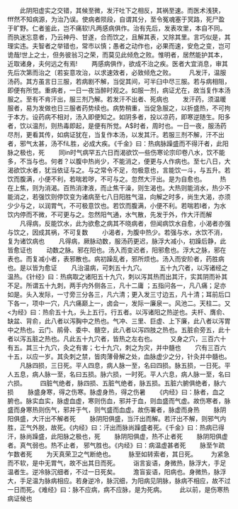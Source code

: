 <!-- { "loadSidebar": true } -->
　　此阴阳虚实之交错，其候至微，发汗吐下之相反，其祸至速。而医术浅狭，fff然不知病源，为治乃误。使病者陨段，自谓其分，至令冤魂塞于冥路，死尸盈于旷野。仁者鉴此，岂不痛软!凡两感病俱作。治有先后，发表攻里，本自不同。而执迷忘意者，乃云神丹、甘遂，合而饮之，且解其表，又除其里。言巧似是，其理实违。夫智者之举错也，常市以慎；愚者之动作也，必果而速，安危之变，岂可诡哉!世上之士，但务彼翁习之荣，而莫见此倾危之败。惟明者，居然能护其本，近取诸身，夫何远之有焉!
　　两感病俱作，欲成不治之疾。医者大宜消息，审其先后次第而治之〔若妄意攻治，以求速效者，必致倾危之败。
　　凡发汗，温服汤药。其方虽言日三服，若病剧不解，当促其间，可半臼中尽三服。若与病相阻，即便有所觉。重病者，一日一夜当醉时观之。如服一剂，病证尤在，故当复作本汤服之。至有不肯汗出，服三剂乃解。若发汗不出者、死病也
　　发汗药，须温暖服者，易为发做也日三服者药势续也。病势稍重，当促急服之，以折盛热，不可拘于本方。设药病不相对，汤入即便知之。如阴多者，投以凉药，即寒逆随生。阳多者，饮以温剂，则热毒即起，是便有所觉。A$时者，周时也。一日一夜，服汤药尽剂，更看其传，如病证犹在，当复作本汤，以发其汗。若服三剂不解，汗不出者，邪气太甚，汤不fiL胜，必成大疾。《千金》曰：热病脉躁盛而不得汗者，此阳脉之极也，死
　　同in时气病罕五六日而渴欲饮—些伤寒论宗印卷八水，饮不能多，不当与也。何者？以腹中热尚少，不能消之，便更与人作病也。至七八日，大渴欲饮水者，犹当依证与之。与之常令不足，勿极意也，言能饮一斗，与五升。若饮而腹满，小便不利，若喘若哕，不可与之。忽然大汗出。是为自愈也。
　　热在上焦，则为消渴。百热消津液，而止焦干澡，则生渴也。大热则能消水，热少不能消之，若强饮则停饮变为诸病至七八日阳胜气温，向解之时多，尚生大渴，亦须少少与之，以润胃气，不可极意饮也。若饮而腹满，小便不利。若喘若I者，为水饮内停而不微，不可更与之。忽然阳气通，水气散，先发于外，作大汗而解
　　凡得病，反能饮水，此为欲愈之病其不晓病者，但闻病饮水自愈，小渴者亦强与饮之，因成其祸，不可复数
　　小渴者，为腹中热少。若强与水，水饮不消，复为诸饮病也
　　凡得病，厥脉动数，服汤药更迟，脉浮大减小，初躁后静，此皆愈证也
　　动数之脉。邪在阳也。汤入而变迟者，阳邪愈也。浮大之脉，邪在表也。而复减小者，表邪散也。病初躁乱者，邪所烦也。汤入而安阶者，药胜病也。是以皆为愈证
　　凡治温病，可刺五十九穴。
　　五十九穴者，以泻诸经之温热。《针经》曰：热病取之诸阳五十九穴，刺以泻其热而出其汗，实其阴而补其不足。所谓五十九刺，两手内外侧各三，凡十二庸 ；五指问各一，凡八痛；足亦如是。头入发际，一寸旁三分各三，凡六清；更入发三寸边五，凡十清；耳前后口下各一，项中一穴，凡六痛巅上一，卤会一，发际一廉泉一。风池二。天柱二。又<为经》曰：热俞五十九，头上五行。行五者。以泻诸阳之热逆也。夫杆、膺俞、缺盆、背俞，此八者以泻胸中之热也。气冲、三里、巨虚、上下廉，此八者以泻胃中之热也。云门、鹃骨、委中、髓空，此八者以泻四肢之热也。五脏俞旁五，此十者以泻五脏之热也。凡此五十九穴者，皆热之左右也。
　　又身之穴，三百六十有五。其三十九穴，灸之有害；七十九穴，刺之为灾，并中髓也
　　穴有三百六十五，以应一岁。其灸刺之禁，皆肉薄骨解之处，血脉虚少之分，针灸并中髓也。
　　凡脉四损，三日死。平人四息，病人脉一至，名曰四损。脉五损，一日死。平人五息，病人脉一至，名曰五损。脉六损，一时死。平人六息，病人脉一至，名曰六损。
　　四脏气绝者，脉四损、五脏气绝者，脉五损。五脏六腑俱绝者，脉六损
　　脉盛身寒，得之伤寒。脉虚身热，得之伤暑
　　《内经》曰：脉者，血之腑也。脉实血实，脉虚血虚，寒则伤血，邪并于血，则血盛而气虚。故伤寒者，脉盛而身寒热则伤气，邪并于气，则气盛而血虚。故伤署者，脉虚而身热
　　脉阴阳俱盛，大汗出不解者死
　　脉阴阳俱盛，当汗出而解。若汗出不解，则邪气内胜，正气外脱，故死。《内经》曰：汗出而脉尚躁盛者死。《千金》曰：热病已得汗，脉尚躁盛，此阳脉之极也，死
　　脉阴阳俱虚，热不止者死
　　脉阴阳俱虚者。真气弱也。热不止者， 邪气胜也。《内经》曰：病温虚甚者死
　　脉至乍疏乍数者死
　　为天真荣卫之气断绝也。
　　脉至如转索者，其日死。
　　为紧急而不软，是中无胃气，故不出其日而死。
　　诣言妄语，身微热，脉浮大，手足温者生。逆冷脉沉细者，不过一日死矣。
　　澹盲妄语，阳病也。身微热，脉浮大，手足温为脉病相应。若身逆冷，脉沉细，为阳病见阴脉，脉病不相应，故不过一日而死。《难经》曰：脉不应病，病不应脉，是为死病。
　　此以前，是伤寒热病证候也
　　
　　
　　
　　
